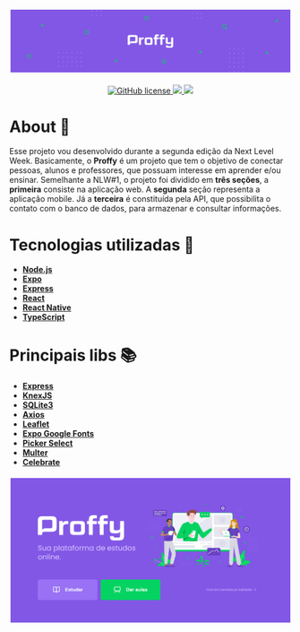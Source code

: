 <h4 align="center">

<img src="web/src/assets/images/pattern.png" width="500px" />
</h4>

<p align="center">
    <a href="https://github.com/gabriel2413/ProffyNlw/blob/master/LICENSE">
        <img alt="GitHub 	license" src="https://img.shields.io/github/license/gabriel2413/EcoletaNlw?color=sucess">
    </a>
	<a href="https://github.com/gabriel2413/ProffyNlw">
	    <img src="https://img.shields.io/badge/author-ggabriel2413-purple">
	</a>
    <a href="https://github.com/gabriel2413/ProffyNlw/search?l=typescript">
	    <img src="https://img.shields.io/badge/made%20with-TypeScript-blue">
	</a>
</p>

# About 🧾

Esse projeto vou desenvolvido durante a segunda edição da Next Level Week.
Basicamente, o **Proffy** é um projeto que tem o objetivo de conectar pessoas, alunos e professores, que possuam interesse em aprender e/ou ensinar. 
Semelhante a NLW#1, o projeto foi dividido em **três seções**, a **primeira** consiste na aplicação web. A **segunda** seção representa a aplicação mobile. Já a **terceira** é constituída pela API, que possibilita o contato com o banco de dados, para armazenar e consultar informações.

# Tecnologias utilizadas 🧰
- [**Node.js**](https://nodejs.org/en/)
- [**Expo**](https://expo.io/)
- [**Express**](https://expressjs.com/pt-br/)
- [**React**](https://pt-br.reactjs.org/) 
- [**React Native**](https://reactnative.dev/) 
- [**TypeScript**](https://www.typescriptlang.org/)
# Principais libs 📚
  - [**Express**](https://expressjs.com/pt-br/)
  - [**KnexJS**](http://knexjs.org/)
  - [**SQLite3**](https://www.sqlite.org/index.html)
  - [**Axios**](https://github.com/axios/axios)
  - [**Leaflet**](https://leafletjs.com/)
  - [**Expo Google Fonts**](https://github.com/expo/google-fonts)
  - [**Picker Select**](https://github.com/lawnstarter/react-native-picker-select)
  - [**Multer**](https://github.com/expressjs/multer)
  - [**Celebrate**](https://github.com/arb/celebrate)

<h4 align="center">

<img src="web/src/assets/images/web_page.png" width="500px" />
</h4>